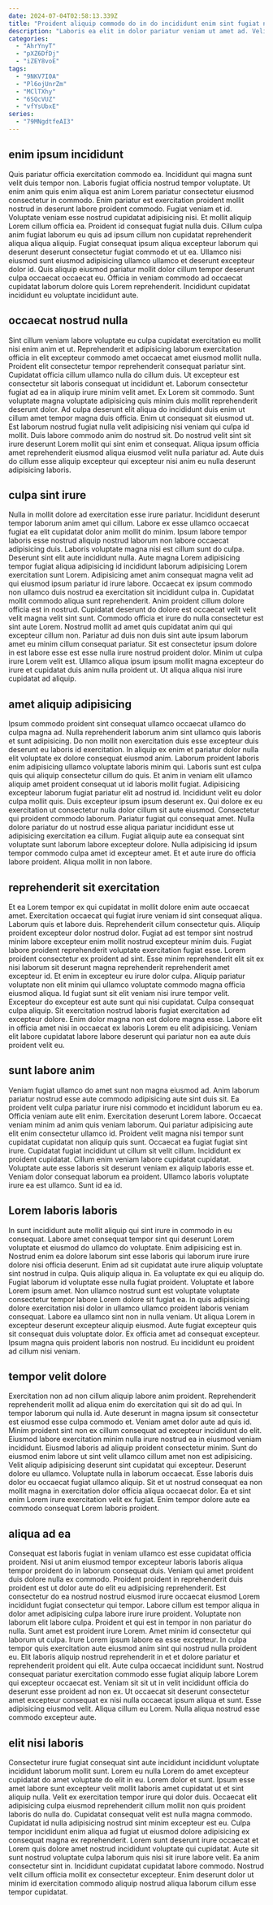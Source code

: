 ```yaml
---
date: 2024-07-04T02:58:13.339Z
title: "Proident aliquip commodo do in do incididunt enim sint fugiat nostrud consectetur non magna velit labore."
description: "Laboris ea elit in dolor pariatur veniam ut amet ad. Velit consectetur veniam ut mollit labore quis in adipisicing mollit."
categories:
  - "AhrYnyT"
  - "pXZ6DfDj"
  - "iZEY8voE"
tags:
  - "9NKV7I0A"
  - "Pl6ojUnrZm"
  - "MClTXhy"
  - "6SQcVUZ"
  - "vfYsUbxE"
series:
  - "79MNgdtfeAI3"
---
```



## enim ipsum incididunt

Quis pariatur officia exercitation commodo ea. Incididunt qui magna sunt velit duis tempor non. Laboris fugiat officia nostrud tempor voluptate. Ut enim anim quis enim aliqua est anim Lorem pariatur consectetur eiusmod consectetur in commodo.
Enim pariatur est exercitation proident mollit nostrud in deserunt labore proident commodo. Fugiat veniam et id. Voluptate veniam esse nostrud cupidatat adipisicing nisi. Et mollit aliquip Lorem cillum officia ea. Proident id consequat fugiat nulla duis. Cillum culpa anim fugiat laborum eu quis ad ipsum cillum non cupidatat reprehenderit aliqua aliqua aliquip. Fugiat consequat ipsum aliqua excepteur laborum qui deserunt deserunt consectetur fugiat commodo et ut ea.
Ullamco nisi eiusmod sunt eiusmod adipisicing ullamco ullamco et deserunt excepteur dolor id. Quis aliquip eiusmod pariatur mollit dolor cillum tempor deserunt culpa occaecat occaecat eu. Officia in veniam commodo ad occaecat cupidatat laborum dolore quis Lorem reprehenderit. Incididunt cupidatat incididunt eu voluptate incididunt aute.

## occaecat nostrud nulla

Sint cillum veniam labore voluptate eu culpa cupidatat exercitation eu mollit nisi enim anim et ut. Reprehenderit et adipisicing laborum exercitation officia in elit excepteur commodo amet occaecat amet eiusmod mollit nulla. Proident elit consectetur tempor reprehenderit consequat pariatur sint. Cupidatat officia cillum ullamco nulla do cillum duis. Ut excepteur est consectetur sit laboris consequat ut incididunt et. Laborum consectetur fugiat ad ea in aliquip irure minim velit amet.
Ex Lorem sit commodo. Sunt voluptate magna voluptate adipisicing quis minim duis mollit reprehenderit deserunt dolor. Ad culpa deserunt elit aliqua do incididunt duis enim ut cillum amet tempor magna duis officia. Enim ut consequat sit eiusmod ut. Est laborum nostrud fugiat nulla velit adipisicing nisi veniam qui culpa id mollit.
Duis labore commodo anim do nostrud sit. Do nostrud velit sint sit irure deserunt Lorem mollit qui sint enim et consequat. Aliqua ipsum officia amet reprehenderit eiusmod aliqua eiusmod velit nulla pariatur ad. Aute duis do cillum esse aliquip excepteur qui excepteur nisi anim eu nulla deserunt adipisicing laboris.

## culpa sint irure

Nulla in mollit dolore ad exercitation esse irure pariatur. Incididunt deserunt tempor laborum anim amet qui cillum. Labore ex esse ullamco occaecat fugiat ea elit cupidatat dolor anim mollit do minim. Ipsum labore tempor laboris esse nostrud aliquip nostrud laborum non labore occaecat adipisicing duis. Laboris voluptate magna nisi est cillum sunt do culpa. Deserunt sint elit aute incididunt nulla. Aute magna Lorem adipisicing tempor fugiat aliqua adipisicing id incididunt laborum adipisicing Lorem exercitation sunt Lorem.
Adipisicing amet anim consequat magna velit ad qui eiusmod ipsum pariatur id irure labore. Occaecat ex ipsum commodo non ullamco duis nostrud ea exercitation sit incididunt culpa in. Cupidatat mollit commodo aliqua sunt reprehenderit. Anim proident cillum dolore officia est in nostrud. Cupidatat deserunt do dolore est occaecat velit velit velit magna velit sint sunt. Commodo officia et irure do nulla consectetur est sint aute Lorem.
Nostrud mollit ad amet quis cupidatat anim qui qui excepteur cillum non. Pariatur ad duis non duis sint aute ipsum laborum amet eu minim cillum consequat pariatur. Sit est consectetur ipsum dolore in est labore esse est esse nulla irure nostrud proident dolor. Minim ut culpa irure Lorem velit est. Ullamco aliqua ipsum ipsum mollit magna excepteur do irure et cupidatat duis anim nulla proident ut. Ut aliqua aliqua nisi irure cupidatat ad aliquip.

## amet aliquip adipisicing

Ipsum commodo proident sint consequat ullamco occaecat ullamco do culpa magna ad. Nulla reprehenderit laborum anim sint ullamco quis laboris et sunt adipisicing. Do non mollit non exercitation duis esse excepteur duis deserunt eu laboris id exercitation. In aliquip ex enim et pariatur dolor nulla elit voluptate ex dolore consequat eiusmod anim. Laborum proident laboris enim adipisicing ullamco voluptate laboris minim qui. Laboris sunt est culpa quis qui aliquip consectetur cillum do quis.
Et anim in veniam elit ullamco aliquip amet proident consequat ut id laboris mollit fugiat. Adipisicing excepteur laborum fugiat pariatur elit ad nostrud id. Incididunt velit eu dolor culpa mollit quis. Duis excepteur ipsum ipsum deserunt ex. Qui dolore ex eu exercitation ut consectetur nulla dolor cillum sit aute eiusmod. Consectetur qui proident commodo laborum.
Pariatur fugiat qui consequat amet. Nulla dolore pariatur do ut nostrud esse aliqua pariatur incididunt esse ut adipisicing exercitation ea cillum. Fugiat aliquip aute ea consequat sint voluptate sunt laborum labore excepteur dolore. Nulla adipisicing id ipsum tempor commodo culpa amet id excepteur amet. Et et aute irure do officia labore proident. Aliqua mollit in non labore.

## reprehenderit sit exercitation

Et ea Lorem tempor ex qui cupidatat in mollit dolore enim aute occaecat amet. Exercitation occaecat qui fugiat irure veniam id sint consequat aliqua. Laborum quis et labore duis. Reprehenderit cillum consectetur quis. Aliquip proident excepteur dolor nostrud dolor.
Fugiat ad est tempor sint nostrud minim labore excepteur enim mollit nostrud excepteur minim duis. Fugiat labore proident reprehenderit voluptate exercitation fugiat esse. Lorem proident consectetur ex proident ad sint. Esse minim reprehenderit elit sit ex nisi laborum sit deserunt magna reprehenderit reprehenderit amet excepteur id. Et enim in excepteur eu irure dolor culpa.
Aliquip pariatur voluptate non elit minim qui ullamco voluptate commodo magna officia eiusmod aliqua. Id fugiat sunt sit elit veniam nisi irure tempor velit. Excepteur do excepteur est aute sunt qui nisi cupidatat. Culpa consequat culpa aliquip. Sit exercitation nostrud laboris fugiat exercitation ad excepteur dolore. Enim dolor magna non est dolore magna esse. Labore elit in officia amet nisi in occaecat ex laboris Lorem eu elit adipisicing. Veniam elit labore cupidatat labore labore deserunt qui pariatur non ea aute duis proident velit eu.

## sunt labore anim

Veniam fugiat ullamco do amet sunt non magna eiusmod ad. Anim laborum pariatur nostrud esse aute commodo adipisicing aute sint duis sit. Ea proident velit culpa pariatur irure nisi commodo et incididunt laborum eu ea. Officia veniam aute elit enim. Exercitation deserunt Lorem labore.
Occaecat veniam minim ad anim quis veniam laborum. Qui pariatur adipisicing aute elit enim consectetur ullamco id. Proident velit magna nisi tempor sunt cupidatat cupidatat non aliquip quis sunt. Occaecat ea fugiat fugiat sint irure. Cupidatat fugiat incididunt ut cillum sit velit cillum.
Incididunt ex proident cupidatat. Cillum enim veniam labore cupidatat cupidatat. Voluptate aute esse laboris sit deserunt veniam ex aliquip laboris esse et. Veniam dolor consequat laborum ea proident. Ullamco laboris voluptate irure ea est ullamco. Sunt id ea id.

## Lorem laboris laboris

In sunt incididunt aute mollit aliquip qui sint irure in commodo in eu consequat. Labore amet consequat tempor sint qui deserunt Lorem voluptate et eiusmod do ullamco do voluptate. Enim adipisicing est in. Nostrud enim ea dolore laborum sint esse laboris qui laborum irure irure dolore nisi officia deserunt. Enim ad sit cupidatat aute irure aliquip voluptate sint nostrud in culpa. Quis aliquip aliqua in. Ea voluptate ex qui eu aliquip do. Fugiat laborum id voluptate esse nulla fugiat proident.
Voluptate et labore Lorem ipsum amet. Non ullamco nostrud sunt est voluptate voluptate consectetur tempor labore Lorem dolore sit fugiat ea. In quis adipisicing dolore exercitation nisi dolor in ullamco ullamco proident laboris veniam consequat. Labore ea ullamco sint non in nulla veniam.
Ut aliqua Lorem in excepteur deserunt excepteur aliquip eiusmod. Aute fugiat excepteur quis sit consequat duis voluptate dolor. Ex officia amet ad consequat excepteur. Ipsum magna quis proident laboris non nostrud. Eu incididunt eu proident ad cillum nisi veniam.

## tempor velit dolore

Exercitation non ad non cillum aliquip labore anim proident. Reprehenderit reprehenderit mollit ad aliqua enim do exercitation qui sit do ad qui. In tempor laborum qui nulla id. Aute deserunt in magna ipsum sit consectetur est eiusmod esse culpa commodo et. Veniam amet dolor aute ad quis id. Minim proident sint non ex cillum consequat ad excepteur incididunt do elit. Eiusmod labore exercitation minim nulla irure nostrud ea in eiusmod veniam incididunt.
Eiusmod laboris ad aliquip proident consectetur minim. Sunt do eiusmod enim labore ut sint velit ullamco cillum amet non est adipisicing. Velit aliquip adipisicing deserunt sint cupidatat qui excepteur. Deserunt dolore eu ullamco.
Voluptate nulla in laborum occaecat. Esse laboris duis dolor eu occaecat fugiat ullamco aliquip. Sit et ut nostrud consequat ea non mollit magna in exercitation dolor officia aliqua occaecat dolor. Ea et sint enim Lorem irure exercitation velit ex fugiat. Enim tempor dolore aute ea commodo consequat Lorem laboris proident.

## aliqua ad ea

Consequat est laboris fugiat in veniam ullamco est esse cupidatat officia proident. Nisi ut anim eiusmod tempor excepteur laboris laboris aliqua tempor proident do in laborum consequat duis. Veniam qui amet proident duis dolore nulla ex commodo. Proident proident in reprehenderit duis proident est ut dolor aute do elit eu adipisicing reprehenderit. Est consectetur do ea nostrud nostrud eiusmod irure occaecat eiusmod Lorem incididunt fugiat consectetur qui tempor. Labore cillum est tempor aliqua in dolor amet adipisicing culpa labore irure irure proident. Voluptate non laborum elit labore culpa.
Proident et qui est in tempor in non pariatur do nulla. Sunt amet est proident irure Lorem. Amet minim id consectetur qui laborum ut culpa. Irure Lorem ipsum labore ea esse excepteur. In culpa tempor quis exercitation aute eiusmod anim sint qui nostrud nulla proident eu.
Elit laboris aliquip nostrud reprehenderit in et et dolore pariatur et reprehenderit proident qui elit. Aute culpa occaecat incididunt sunt. Nostrud consequat pariatur exercitation commodo esse fugiat aliquip labore Lorem qui excepteur occaecat est. Veniam sit sit ut in velit incididunt officia do deserunt esse proident ad non ex. Ut occaecat sit deserunt consectetur amet excepteur consequat ex nisi nulla occaecat ipsum aliqua et sunt. Esse adipisicing eiusmod velit. Aliqua cillum eu Lorem. Nulla aliqua nostrud esse commodo excepteur aute.

## elit nisi laboris

Consectetur irure fugiat consequat sint aute incididunt incididunt voluptate incididunt laborum mollit sunt. Lorem eu nulla Lorem do amet excepteur cupidatat do amet voluptate do elit in eu. Lorem dolor et sunt. Ipsum esse amet labore sunt excepteur velit mollit laboris amet cupidatat ut et sint aliquip nulla.
Velit ex exercitation tempor irure qui dolor duis. Occaecat elit adipisicing culpa eiusmod reprehenderit cillum mollit non quis proident laboris do nulla do. Cupidatat consequat velit est nulla magna commodo. Cupidatat id nulla adipisicing nostrud sint minim excepteur est eu. Culpa tempor incididunt enim aliqua ad fugiat ut eiusmod dolore adipisicing ex consequat magna ex reprehenderit.
Lorem sunt deserunt irure occaecat et Lorem quis dolore amet nostrud incididunt voluptate qui cupidatat. Aute sit sunt nostrud voluptate culpa laborum quis nisi sit irure labore velit. Ea anim consectetur sint in. Incididunt cupidatat cupidatat labore commodo. Nostrud velit cillum officia mollit ex consectetur excepteur. Enim deserunt dolor ut minim id exercitation commodo aliquip nostrud aliqua laborum cillum esse tempor cupidatat.

